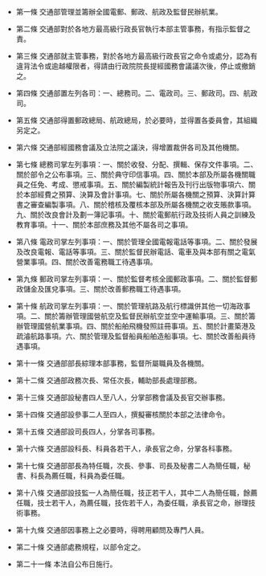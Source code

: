 * 第一條 交通部管理並籌辦全國電郵、郵政、航政及監督民辦航業。

* 第二條 交通部對於各地方最高級行政長官執行本部主管事務，有指示監督之責。

* 第三條 交通部就主管事務，對於各地方最高級行政長官之命令或處分，認為有違背法令或逾越權限者，得請由行政院院長提經國務會議議次後，停止或撤銷之。

* 第四條 交通部置左列各司：一、總務司。二、電政司。三、郵政司。四、航政司。

* 第五條 交通部得置郵政總局、航政總局，於必要時，並得置各委員會，其組織另定之。

* 第六條 交通部經國務會議及立法院之議決，得增置裁併各司及其他機關。

* 第七條 總務司掌左列事項：一、關於收發、分配、撰輯、保存文件事項。二、關於部令之公布事項。三、關於典守印信事項。四、關於本部及所屬各機關職員之任免、考成、懲戒事項。五、關於編製統計報告及刊行出版物事項六、關於本部經費之預算、決算及會計事項。七、關於所屬各機關之預算、決算計算書之審查編製事項。八、關於稽核及覆核本部及所屬各機關之收支賬款事項。九、關於改良會計及劃一簿記事項。十、關於電郵航行政及技術人員之訓練及教育事項。十一、關於本部庶務及其他不屬各司之事項。

* 第八條 電政司掌左列事項：一、關於管理全國電報電話等事項。二、關於發展及改良電報、電話等事項。三、關於監督民辦電話、電車及與本部有關之電氣營業事項。四、關於改善電務職工待遇事項。

* 第九條 郵政司掌左列事項：一、關於監督考核全國郵政事項。二、關於監督郵政儲金及匯兌事項。三、關於改善郵務職工待遇事項。

* 第十條 航政司掌左列事項：一、關於管理航路及航行標識併其他一切海政事項。二、關於籌辦管理國營航空及監督民辦航空並空中運輸事項。三、關於籌辦管理國營航業事項。四、關於船舶飛機發照註冊事項。五、關於計畫築港及疏濬航路事項。六、關於管理及監督船員船舶造船事項。七、關於改善船員待遇事項。

* 第十一條 交通部部長綜理本部事務，監督所屬職員及各機關。

* 第十二條 交通部政務次長、常任次長，輔助部長處理部務。

* 第十三條 交通部設秘書四人至八人，分掌部務會議及長官交辦事務。

* 第十四條 交通部設參事二人至四人，撰擬審核關於本部之法律命令。

* 第十五條 交通部設司長四人，分掌各司事務。

* 第十六條 交通部設科長、科員各若干人，承長官之命，分掌各科事務。

* 第十七條 交通部部長為特任職，次長、參事、司長及秘書二人為簡任職，秘書、科長為薦任職，科員為委任職。

* 第十八條 交通部設技監一人為簡任職，技正若干人，其中二人為簡任職，餘薦任職，技士若干人，為薦任職，技佐若干人，為委任職，承長官之命，辦理技術事務。

* 第十九條 交通部因事務上之必要時，得聘用顧問及專門人員。

* 第二十條 交通部處務規程，以部令定之。

* 第二十一條 本法自公布日施行。

